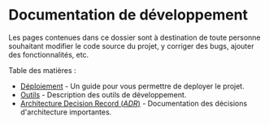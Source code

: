 # Documentation de développement

Les pages contenues dans ce dossier sont à destination de toute personne souhaitant modifier le code source du projet, y corriger des bugs, ajouter des fonctionnalités, etc.

Table des matières :

- [Déploiement](./deployment/README.md) - Un guide pour vous permettre de deployer le projet.
- [Outils](./tools/README.md) - Description des outils de développement.
- [Architecture Decision Record (_ADR_)](./adr/README.md) - Documentation des décisions d'architecture importantes.
